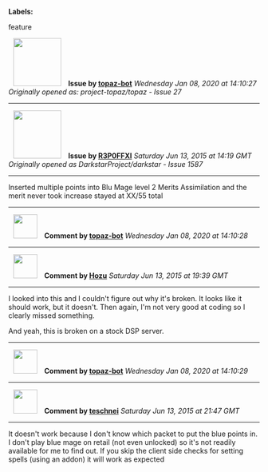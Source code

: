 **Labels:**

feature



<a href="https://github.com/topaz-bot"><img src="https://avatars3.githubusercontent.com/u/59651103?v=4" width="96" height="96" hspace="10"></img></a> **Issue by [topaz-bot](https://github.com/topaz-bot)**
_Wednesday Jan 08, 2020 at 14:10:27_
_Originally opened as: project-topaz/topaz - Issue 27_

----

<a href="https://github.com/R3P0FFXI"><img src="https://avatars2.githubusercontent.com/u/10148511?v=4"  width="96" height="96" hspace="10"></img></a> **Issue by [R3P0FFXI](https://github.com/R3P0FFXI)**
_Saturday Jun 13, 2015 at 14:19 GMT_
_Originally opened as DarkstarProject/darkstar - Issue 1587_

----

Inserted multiple points into Blu Mage level 2 Merits Assimilation and the merit never took increase stayed at XX/55 total




----
<a href="https://github.com/topaz-bot"><img src="https://avatars3.githubusercontent.com/u/59651103?v=4" width="48" height="48" hspace="10"></img></a> **Comment by [topaz-bot](https://github.com/topaz-bot)**
_Wednesday Jan 08, 2020 at 14:10:28_

----

<a href="https://github.com/Hozu"><img src="https://avatars3.githubusercontent.com/u/12777366?v=4"  width="48" height="48" hspace="10"></img></a> **Comment by [Hozu](https://github.com/Hozu)**
_Saturday Jun 13, 2015 at 19:39 GMT_

----

I looked into this and I couldn't figure out why it's broken. It looks like it should work, but it doesn't. Then again, I'm not very good at coding so I clearly missed something.

And yeah, this is broken on a stock DSP server.




----
<a href="https://github.com/topaz-bot"><img src="https://avatars3.githubusercontent.com/u/59651103?v=4" width="48" height="48" hspace="10"></img></a> **Comment by [topaz-bot](https://github.com/topaz-bot)**
_Wednesday Jan 08, 2020 at 14:10:29_

----

<a href="https://github.com/teschnei"><img src="https://avatars3.githubusercontent.com/u/1149183?v=4"  width="48" height="48" hspace="10"></img></a> **Comment by [teschnei](https://github.com/teschnei)**
_Saturday Jun 13, 2015 at 21:47 GMT_

----

It doesn't work because I don't know which packet to put the blue points in.  I don't play blue mage on retail (not even unlocked) so it's not readily available for me to find out.  If you skip the client side checks for setting spells (using an addon) it will work as expected


